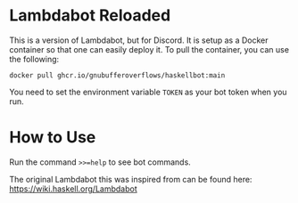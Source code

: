 # Lambdabot Reloaded

This is a version of Lambdabot, but for Discord. It is setup as a Docker container so that one can easily deploy it. To pull the container, you can use the following: 
```
docker pull ghcr.io/gnubufferoverflows/haskellbot:main
```
You need to set the environment variable `TOKEN` as your bot token when you run.

# How to Use

Run the command `>>=help` to see bot commands.

The original Lambdabot this was inspired from can be found here: https://wiki.haskell.org/Lambdabot
